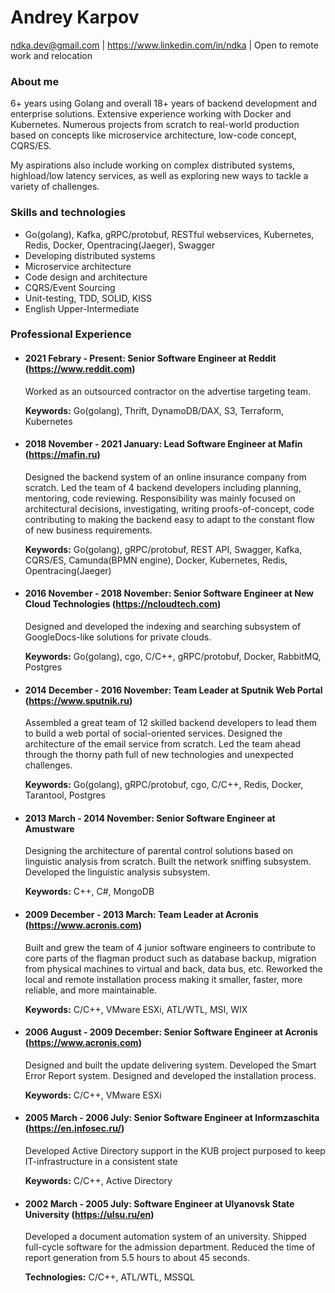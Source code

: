 # Andrey Karpov
ndka.dev@gmail.com | https://www.linkedin.com/in/ndka | Open to remote work and relocation
### About me
6+ years using Golang and overall 18+ years of backend development and enterprise solutions. Extensive experience working with Docker and Kubernetes. Numerous projects from scratch to real-world production based on concepts like microservice architecture, low-code concept, CQRS/ES.

My aspirations also include working on complex distributed systems, highload/low latency services, as well as exploring new ways to tackle a variety of challenges.

### Skills and technologies
- Go(golang), Kafka, gRPC/protobuf, RESTful webservices, Kubernetes, Redis, Docker, Opentracing(Jaeger), Swagger
- Developing distributed systems
- Microservice architecture
- Code design and architecture
- CQRS/Event Sourcing
- Unit-testing, TDD, SOLID, KISS
- English Upper-Intermediate

### Professional Experience
* #### 2021 Febrary - Present: Senior Software Engineer at Reddit (https://www.reddit.com)
  Worked as an outsourced contractor on the advertise targeting team.

  **Keywords:** Go(golang), Thrift, DynamoDB/DAX, S3, Terraform, Kubernetes

* #### 2018 November - 2021 January: Lead Software Engineer at Mafin (https://mafin.ru)
  Designed the backend system of an online insurance company from scratch. Led the team of 4 backend developers including planning, mentoring, code reviewing. Responsibility was mainly focused on architectural decisions, investigating, writing proofs-of-concept, code contributing to making the backend easy to adapt to the constant flow of new business requirements.

  **Keywords:** Go(golang), gRPC/protobuf, REST API, Swagger, Kafka, CQRS/ES, Camunda(BPMN engine), Docker, Kubernetes, Redis, Opentracing(Jaeger)

* #### 2016 November - 2018 November: Senior Software Engineer at New Cloud Technologies (https://ncloudtech.com)
  Designed and developed the indexing and searching subsystem of GoogleDocs-like solutions for private clouds.

  **Keywords:** Go(golang), cgo, C/C++, gRPC/protobuf, Docker, RabbitMQ, Postgres

* #### 2014 December - 2016 November: Team Leader at Sputnik Web Portal (https://www.sputnik.ru)
  Assembled a great team of 12 skilled backend developers to lead them to build a web portal of social-oriented services. Designed the architecture of the email service from scratch. Led the team ahead through the thorny path full of new technologies and unexpected challenges.

  **Keywords:** Go(golang), gRPC/protobuf, cgo, C/C++, Redis, Docker, Tarantool, Postgres

* #### 2013 March - 2014 November: Senior Software Engineer at Amustware
  Designing the architecture of parental control solutions based on linguistic analysis from scratch. Built the network sniffing subsystem. Developed the linguistic analysis subsystem.

  **Keywords:** C++, C#, MongoDB

* #### 2009 December - 2013 March: Team Leader at Acronis (https://www.acronis.com)
  Built and grew the team of 4 junior software engineers to contribute to core parts of the flagman product such as database backup, migration from physical machines to virtual and back, data bus, etc. Reworked the local and remote installation process making it smaller, faster, more reliable, and more maintainable.

  **Keywords:** C/C++, VMware ESXi, ATL/WTL, MSI, WIX

* #### 2006 August - 2009 December: Senior Software Engineer at Acronis (https://www.acronis.com)
  Designed and built the update delivering system. Developed the Smart Error Report system. Designed and developed the installation process.

  **Keywords:** C/C++, VMware ESXi

* #### 2005 March - 2006 July: Senior Software Engineer at Informzaschita (https://en.infosec.ru/)
  Developed Active Directory support in the KUB project purposed to keep IT-infrastructure in a consistent state

  **Keywords:** C/C++, Active Directory

* #### 2002 March - 2005 July: Software Engineer at Ulyanovsk State University (https://ulsu.ru/en)
  Developed a document automation system of an university. Shipped full-cycle software for the admission department. Reduced the time of report generation from 5.5 hours to about 45 seconds.

  **Technologies:** C/C++, ATL/WTL, MSSQL
